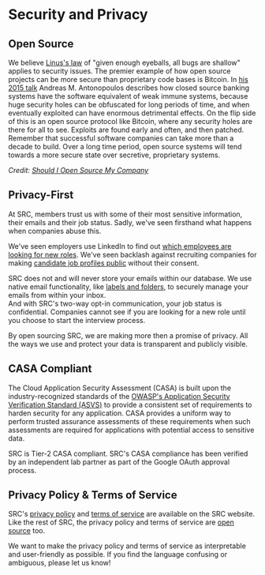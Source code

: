 # Security and Privacy

## Open Source

We believe [Linus's law](https://en.wikipedia.org/wiki/Linus%27s_law) of "given enough eyeballs, all bugs are shallow" applies to security issues. The premier example of how open source projects can be more secure than proprietary code bases is Bitcoin. In [his 2015 talk](https://www.youtube.com/watch?v=810aKcfM__Q) Andreas M. Antonopoulos describes how closed source banking systems have the software equivalent of weak immune systems, because huge security holes can be obfuscated for long periods of time, and when eventually exploited can have enormous detrimental effects. On the flip side of this is an open source protocol like Bitcoin, where any security holes are there for all to see. Exploits are found early and often, and then patched. Remember that successful software companies can take more than a decade to build. Over a long time period, open source systems will tend towards a more secure state over secretive, proprietary systems.

_Credit: [Should I Open Source My Company](https://supabase.com/blog/should-i-open-source-my-company)_

## Privacy-First

At SRC, members trust us with some of their most sensitive information, their emails and their job status. Sadly, we've seen firsthand what happens when companies abuse this.

We've seen employers use LinkedIn to find out [which employees are looking for new roles](https://hbr.org/2021/08/does-your-boss-know-youre-applying-to-other-jobs). We've seen backlash against recruiting companies for making [candidate job profiles public](https://news.ycombinator.com/item?id=23279837) without their consent.

SRC does not and will never store your emails within our database. We use native email functionality, like [labels and folders](/docs/email-labels), to securely manage your emails from within your inbox.  
And with SRC's two-way opt-in communication, your job status is confidential. Companies cannot see if you are looking for a new role until you choose to start the interview process.

By open sourcing SRC, we are making more then a promise of privacy. All the ways we use and protect your data is transparent and publicly visible.

## CASA Compliant

The Cloud Application Security Assessment (CASA) is built upon the industry-recognized standards of the [OWASP's Application Security Verification Standard (ASVS)](https://owasp.org/www-project-application-security-verification-standard/) to provide a consistent set of requirements to harden security for any application. CASA provides a uniform way to perform trusted assurance assessments of these requirements when such assessments are required for applications with potential access to sensitive data.

SRC is Tier-2 CASA compliant. SRC's CASA compliance has been verified by an independent lab partner as part of the Google OAuth approval process. 

## Privacy Policy & Terms of Service

SRC's [privacy policy](/legal/privacy-policy) and [terms of service](/legal-terms-of-service) are available on the SRC website. Like the rest of SRC, the privacy policy and terms of service are [open source](https://github.com/shared-recruiting-co/shared-recruiting-co/tree/main/app/src/routes/(marketing)/legal) too.

We want to make the privacy policy and terms of service as interpretable and user-friendly as possible. If you find the language confusing or ambiguous, please let us know!
